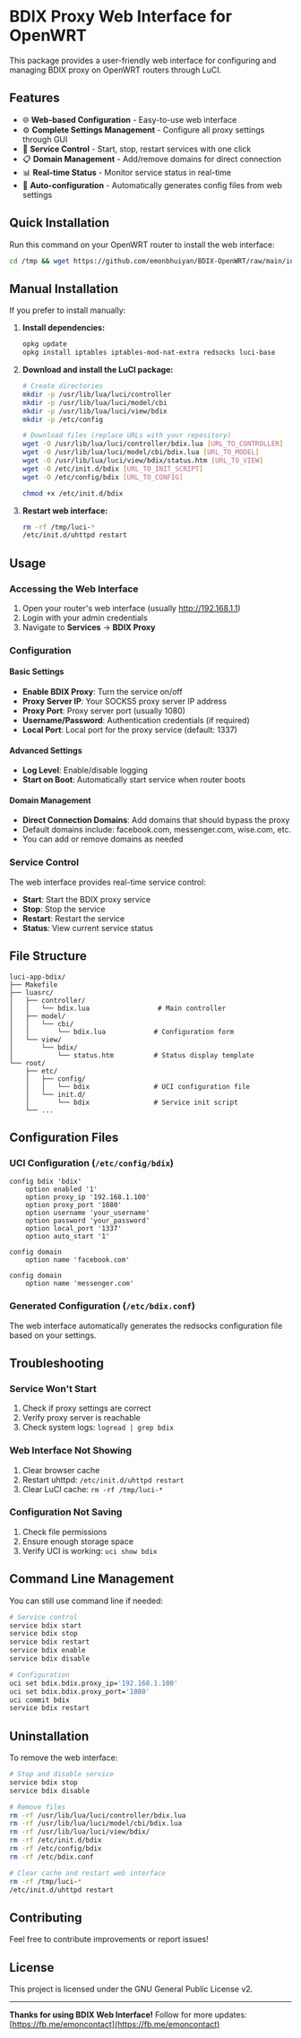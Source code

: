 # BDIX Proxy Web Interface for OpenWRT

This package provides a user-friendly web interface for configuring and managing BDIX proxy on OpenWRT routers through LuCI.

## Features

- 🌐 **Web-based Configuration** - Easy-to-use web interface
- ⚙️ **Complete Settings Management** - Configure all proxy settings through GUI
- 🔄 **Service Control** - Start, stop, restart services with one click
- 📋 **Domain Management** - Add/remove domains for direct connection
- 📊 **Real-time Status** - Monitor service status in real-time
- 🔧 **Auto-configuration** - Automatically generates config files from web settings

## Quick Installation

Run this command on your OpenWRT router to install the web interface:

```bash
cd /tmp && wget https://github.com/emonbhuiyan/BDIX-OpenWRT/raw/main/install-web.sh && chmod +x install-web.sh && sh install-web.sh && rm install-web.sh
```

## Manual Installation

If you prefer to install manually:

1. **Install dependencies:**
   ```bash
   opkg update
   opkg install iptables iptables-mod-nat-extra redsocks luci-base
   ```

2. **Download and install the LuCI package:**
   ```bash
   # Create directories
   mkdir -p /usr/lib/lua/luci/controller
   mkdir -p /usr/lib/lua/luci/model/cbi
   mkdir -p /usr/lib/lua/luci/view/bdix
   mkdir -p /etc/config
   
   # Download files (replace URLs with your repository)
   wget -O /usr/lib/lua/luci/controller/bdix.lua [URL_TO_CONTROLLER]
   wget -O /usr/lib/lua/luci/model/cbi/bdix.lua [URL_TO_MODEL]
   wget -O /usr/lib/lua/luci/view/bdix/status.htm [URL_TO_VIEW]
   wget -O /etc/init.d/bdix [URL_TO_INIT_SCRIPT]
   wget -O /etc/config/bdix [URL_TO_CONFIG]
   
   chmod +x /etc/init.d/bdix
   ```

3. **Restart web interface:**
   ```bash
   rm -rf /tmp/luci-*
   /etc/init.d/uhttpd restart
   ```

## Usage

### Accessing the Web Interface

1. Open your router's web interface (usually http://192.168.1.1)
2. Login with your admin credentials
3. Navigate to **Services** → **BDIX Proxy**

### Configuration

#### Basic Settings
- **Enable BDIX Proxy**: Turn the service on/off
- **Proxy Server IP**: Your SOCKS5 proxy server IP address
- **Proxy Port**: Proxy server port (usually 1080)
- **Username/Password**: Authentication credentials (if required)
- **Local Port**: Local port for the proxy service (default: 1337)

#### Advanced Settings
- **Log Level**: Enable/disable logging
- **Start on Boot**: Automatically start service when router boots

#### Domain Management
- **Direct Connection Domains**: Add domains that should bypass the proxy
- Default domains include: facebook.com, messenger.com, wise.com, etc.
- You can add or remove domains as needed

### Service Control

The web interface provides real-time service control:
- **Start**: Start the BDIX proxy service
- **Stop**: Stop the service
- **Restart**: Restart the service
- **Status**: View current service status

## File Structure

```
luci-app-bdix/
├── Makefile
├── luasrc/
│   ├── controller/
│   │   └── bdix.lua                 # Main controller
│   ├── model/
│   │   └── cbi/
│   │       └── bdix.lua            # Configuration form
│   └── view/
│       └── bdix/
│           └── status.htm          # Status display template
└── root/
    ├── etc/
    │   ├── config/
    │   │   └── bdix                # UCI configuration file
    │   └── init.d/
    │       └── bdix                # Service init script
    └── ...
```

## Configuration Files

### UCI Configuration (`/etc/config/bdix`)
```
config bdix 'bdix'
    option enabled '1'
    option proxy_ip '192.168.1.100'
    option proxy_port '1080'
    option username 'your_username'
    option password 'your_password'
    option local_port '1337'
    option auto_start '1'

config domain
    option name 'facebook.com'

config domain
    option name 'messenger.com'
```

### Generated Configuration (`/etc/bdix.conf`)
The web interface automatically generates the redsocks configuration file based on your settings.

## Troubleshooting

### Service Won't Start
1. Check if proxy settings are correct
2. Verify proxy server is reachable
3. Check system logs: `logread | grep bdix`

### Web Interface Not Showing
1. Clear browser cache
2. Restart uhttpd: `/etc/init.d/uhttpd restart`
3. Clear LuCI cache: `rm -rf /tmp/luci-*`

### Configuration Not Saving
1. Check file permissions
2. Ensure enough storage space
3. Verify UCI is working: `uci show bdix`

## Command Line Management

You can still use command line if needed:

```bash
# Service control
service bdix start
service bdix stop
service bdix restart
service bdix enable
service bdix disable

# Configuration
uci set bdix.bdix.proxy_ip='192.168.1.100'
uci set bdix.bdix.proxy_port='1080'
uci commit bdix
service bdix restart
```

## Uninstallation

To remove the web interface:

```bash
# Stop and disable service
service bdix stop
service bdix disable

# Remove files
rm -rf /usr/lib/lua/luci/controller/bdix.lua
rm -rf /usr/lib/lua/luci/model/cbi/bdix.lua
rm -rf /usr/lib/lua/luci/view/bdix/
rm -rf /etc/init.d/bdix
rm -rf /etc/config/bdix
rm -rf /etc/bdix.conf

# Clear cache and restart web interface
rm -rf /tmp/luci-*
/etc/init.d/uhttpd restart
```

## Contributing

Feel free to contribute improvements or report issues!

## License

This project is licensed under the GNU General Public License v2.

---

**Thanks for using BDIX Web Interface!** 
Follow for more updates: [https://fb.me/emoncontact](https://fb.me/emoncontact)
